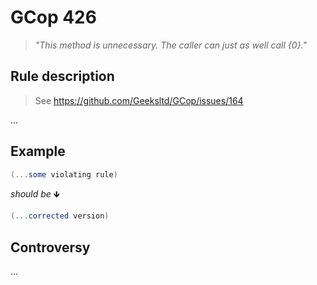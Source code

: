 ﻿# GCop 426

> *"This method is unnecessary. The caller can just as well call {0}."*

## Rule description
> See https://github.com/Geeksltd/GCop/issues/164

...

## Example

```csharp
(...some violating rule)
```

*should be* 🡻

```csharp
(...corrected version)
```

## Controversy

...

